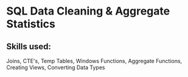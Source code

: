 # SQL Data Cleaning & Aggregate Statistics
## Skills used: 
Joins, CTE's, Temp Tables, Windows Functions, Aggregate Functions, Creating Views, Converting Data Types

